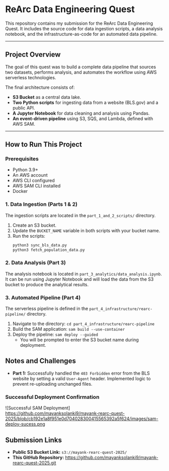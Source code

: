 # ReArc Data Engineering Quest

This repository contains my submission for the ReArc Data Engineering Quest. It includes the source code for data ingestion scripts, a data analysis notebook, and the infrastructure-as-code for an automated data pipeline.

---

## Project Overview

The goal of this quest was to build a complete data pipeline that sources two datasets, performs analysis, and automates the workflow using AWS serverless technologies.

The final architecture consists of:
* **S3 Bucket** as a central data lake.
* **Two Python scripts** for ingesting data from a website (BLS.gov) and a public API.
* **A Jupyter Notebook** for data cleaning and analysis using Pandas.
* **An event-driven pipeline** using S3, SQS, and Lambda, defined with AWS SAM.

---

## How to Run This Project

### Prerequisites
* Python 3.9+
* An AWS account
* AWS CLI configured
* AWS SAM CLI installed
* Docker

### 1. Data Ingestion (Parts 1 & 2)
The ingestion scripts are located in the `part_1_and_2_scripts/` directory.

1.  Create an S3 bucket.
2.  Update the `BUCKET_NAME` variable in both scripts with your bucket name.
3.  Run the scripts:
    ```bash
    python3 sync_bls_data.py
    python3 fetch_population_data.py
    ```

### 2. Data Analysis (Part 3)
The analysis notebook is located in `part_3_analytics/data_analysis.ipynb`. It can be run using Jupyter Notebook and will load the data from the S3 bucket to produce the analytical results.

### 3. Automated Pipeline (Part 4)
The serverless pipeline is defined in the `part_4_infrastructure/rearc-pipeline/` directory.

1.  Navigate to the directory: `cd part_4_infrastructure/rearc-pipeline`
2.  Build the SAM application: `sam build --use-container`
3.  Deploy the pipeline: `sam deploy --guided`
    * You will be prompted to enter the S3 bucket name during deployment.


## Notes and Challenges

* **Part 1:** Successfully handled the `403 Forbidden` error from the BLS website by setting a valid `User-Agent` header. Implemented logic to prevent re-uploading unchanged files.


### Successful Deployment Confirmation

![Successful SAM Deployment] https://github.com/mayanksolanki9/mayank-rearc-quest-2025/blob/cb192e1a8f951e0d704028300415565392a5f624/images/sam-deploy-sucess.png

## Submission Links

* **Public S3 Bucket Link:** `s3://mayank-rearc-quest-2025/`
* **This GitHub Repository:** https://github.com/mayanksolanki9/mayank-rearc-quest-2025.git
